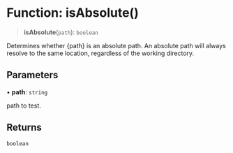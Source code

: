 # Function: isAbsolute()

> **isAbsolute**(`path`): `boolean`

Determines whether {path} is an absolute path. An absolute path will always resolve to the same location, regardless of the working directory.

## Parameters

• **path**: `string`

path to test.

## Returns

`boolean`
